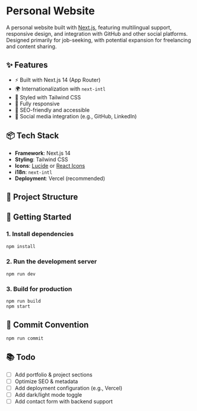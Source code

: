# Personal Website

A personal website built with [Next.js](https://nextjs.org/), featuring multilingual support, responsive design, and integration with GitHub and other social platforms. Designed primarily for job-seeking, with potential expansion for freelancing and content sharing.

## ✨ Features

- ⚡️ Built with Next.js 14 (App Router)
- 🌍 Internationalization with `next-intl`
- 🎨 Styled with Tailwind CSS
- 📱 Fully responsive
- 🧭 SEO-friendly and accessible
- 🔗 Social media integration (e.g., GitHub, LinkedIn)

## 📦 Tech Stack

- **Framework**: Next.js 14
- **Styling**: Tailwind CSS
- **Icons**: [Lucide](https://lucide.dev/) or [React Icons](https://react-icons.github.io/react-icons/)
- **i18n**: `next-intl`
- **Deployment**: Vercel (recommended)

## 📁 Project Structure


## 🚀 Getting Started

### 1. Install dependencies

```bash
npm install
```

### 2. Run the development server

```
npm run dev
```

### 3. Build for production

```
npm run build
npm start
```

## 📄 Commit Convention

```
npm run commit
```

## 📚 Todo

* [ ]  Add portfolio & project sections
* [ ]  Optimize SEO & metadata
* [ ]  Add deployment configuration (e.g., Vercel)
* [ ]  Add dark/light mode toggle
* [ ]  Add contact form with backend support
